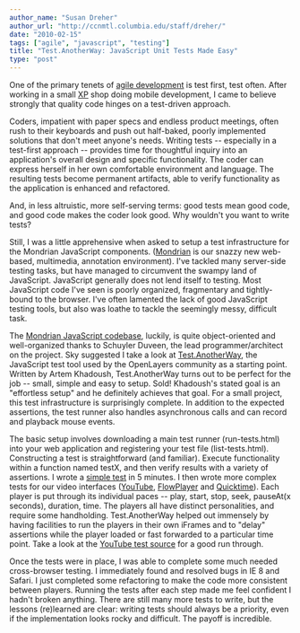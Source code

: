 ```yaml
---
author_name: "Susan Dreher"
author_url: "http://ccnmtl.columbia.edu/staff/dreher/"
date: "2010-02-15"
tags: ["agile", "javascript", "testing"]
title: "Test.AnotherWay: JavaScript Unit Tests Made Easy"
type: "post"
---
```


<p>One of the primary tenets of <a href="http://en.wikipedia.org/wiki/Agile_software_development">agile development</a> is test first, test often. After working in a small <a href="http://www.extremeprogramming.org/">XP</a> shop doing mobile development, I came to believe strongly that quality code hinges on a test-driven approach. </p>

<!--more-->

<p>Coders, impatient with paper specs and endless product meetings, often rush to their keyboards and push out half-baked, poorly implemented solutions that don't meet anyone's needs. Writing tests -- especially in a test-first approach -- provides time for thoughtful inquiry into an application's overall design and specific functionality. The coder can express herself in her own comfortable environment and language. The resulting tests become permanent artifacts, able to verify functionality as the application is enhanced and refactored. </p>

<p>And, in less altruistic, more self-serving terms: good tests mean good code, and good code makes the coder look good. Why wouldn't you want to write tests?</p>

<p>Still, I was a little apprehensive when asked to setup a test infrastructure for the Mondrian JavaScript components. (<a href="http://ccnmtl.columbia.edu/compiled/projects/composition_with_video_images.html">Mondrian</a> is our snazzy new web-based, multimedia, annotation environment). I've tackled many server-side testing tasks, but have managed to circumvent the swampy land of JavaScript. JavaScript generally does not lend itself to testing. Most JavaScript code I've seen is poorly organized, fragmentary and tightly-bound to the browser. I've often lamented the lack of good JavaScript testing tools, but also was loathe to tackle the seemingly messy, difficult task.</p>

<p>The <a href="http://github.com/ccnmtl/SherdJS">Mondrian JavaScript codebase</a>, luckily, is quite object-oriented and well-organized thanks to Schuyler Duveen, the lead programmer/architect on the project. Sky suggested I take a look at <a href="http://www.openjsan.org/src/a/ar/artemkhodush/Test.AnotherWay-0.51/doc/doc.html">Test.AnotherWay</a>, the JavaScript test tool used by the OpenLayers community as a starting point. Written by Artem Khadoush, Test.AnotherWay turns out to be perfect for the job -- small, simple and easy to setup. Sold! Khadoush's stated goal is an "effortless setup" and he definitely achieves that goal. For a small project, this test infrastructure is surprisingly complete. In addition to the expected assertions, the test runner also handles asynchronous calls and can record and playback mouse events.</p>

<p>The basic setup involves downloading a main test runner (run-tests.html) into your web application and registering your test file (list-tests.html). Constructing a test is straightforward (and familiar). Execute functionality within a function named testX, and then verify results with a variety of assertions. I wrote a <a href="http://github.com/ccnmtl/SherdJS/blob/master/tests/test-example.html">simple test</a> in 5 minutes. I then wrote more complex tests for our video interfaces (<a href="http://www.youtube.com">YouTube</a>, <a href="http://flowplayer.org">FlowPlayer</a> and <a href="http://www.apple.com/quicktime/">Quicktime</a>). Each player is put through its individual paces -- play, start, stop, seek, pauseAt(x seconds), duration, time. The players all have distinct personalities, and require some handholding. Test.AnotherWay helped out immensely by having facilities to run the players in their own iFrames and to "delay" assertions while the player loaded or fast forwarded to a particular time point. Take a look at the <a href="http://github.com/ccnmtl/SherdJS/blob/master/tests/video/test-youtube.html">YouTube test source</a> for a good run through.</p>

<p>Once the tests were in place, I was able to complete some much needed cross-browser testing. I immediately found and resolved bugs in IE 8 and Safari. I just completed some refactoring to make the code more consistent between players. Running the tests after each step made me feel confident I hadn't broken anything. There are still many more tests to write, but the lessons (re)learned are clear: writing tests should always be a priority, even if the implementation looks rocky and difficult. The payoff is incredible. </p>
